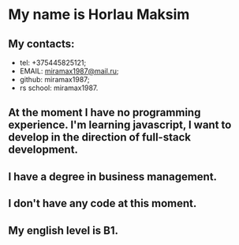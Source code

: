 # My name is Horlau Maksim
## My contacts:
* tel: +375445825121;
* EMAIL: miramax1987@mail.ru;
* github: miramax1987; 
* rs school: miramax1987.

## At the moment I have no programming experience. I'm learning javascript, I want to develop in the direction of full-stack development.

## I have a degree in business management.

## I don't have any code at this moment.
## My english level is B1.
